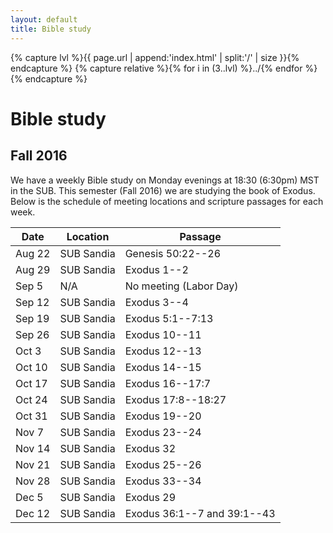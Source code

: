 ```yaml
---
layout: default
title: Bible study
---
```


{% capture lvl %}{{ page.url | append:'index.html' | split:'/' | size }}{% endcapture %}
{% capture relative %}{% for i in (3..lvl) %}../{% endfor %}{% endcapture %}

Bible study
===========

Fall 2016
----------------------------

We have a weekly Bible study on Monday evenings at 18:30 (6:30pm) MST in the
SUB. This semester (Fall 2016) we are studying the book of Exodus. Below is the
schedule of meeting locations and scripture passages for each week.

| Date   | Location               | Passage                          |
| ------ | ---------------------- | -------------------------------- |
| Aug 22 | SUB Sandia             | Genesis 50:22--26                |
| Aug 29 | SUB Sandia             | Exodus 1--2                      |
| Sep  5 | N/A                    | No meeting (Labor Day)           |
| Sep 12 | SUB Sandia             | Exodus 3--4                      |
| Sep 19 | SUB Sandia             | Exodus 5:1--7:13                 |
| Sep 26 | SUB Sandia             | Exodus 10--11                    |
| Oct  3 | SUB Sandia             | Exodus 12--13                    |
| Oct 10 | SUB Sandia             | Exodus 14--15                    |
| Oct 17 | SUB Sandia             | Exodus 16--17:7                  |
| Oct 24 | SUB Sandia             | Exodus 17:8--18:27               |
| Oct 31 | SUB Sandia             | Exodus 19--20                    |
| Nov  7 | SUB Sandia             | Exodus 23--24                    |
| Nov 14 | SUB Sandia             | Exodus 32                        |
| Nov 21 | SUB Sandia             | Exodus 25--26                    |
| Nov 28 | SUB Sandia             | Exodus 33--34                    |
| Dec  5 | SUB Sandia             | Exodus 29                        |
| Dec 12 | SUB Sandia             | Exodus 36:1--7 and 39:1--43      |
